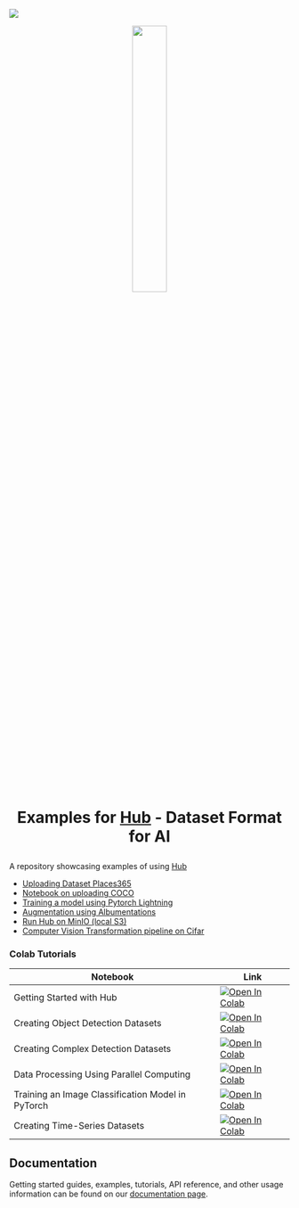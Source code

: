 <img src="https://static.scarf.sh/a.png?x-pxid=bc3c57b0-9a65-49fe-b8ea-f711c4d35b82" /><p align="center">
    <img src="https://www.linkpicture.com/q/hub_logo-1.png" width="35%"/>
    </br>
    <h1 align="center">Examples for <a href="https://github.com/activeloopai/Hub">Hub</a> - Dataset Format for AI
 </h1>
 
 
A repository showcasing examples of using [Hub](https://github.com/activeloopai/Hub)
 - [Uploading Dataset Places365](places365/upload.py)
 - [Notebook on uploading COCO](coco/upload_coco.ipynb)
 - [Training a model using Pytorch Lightning](pytorch-lightning/mnist.py)
 - [Augmentation using Albumentations](albumentations/augment.py)
 - [Run Hub on MinIO (local S3)](minio)
 - [Computer Vision Transformation pipeline on Cifar](transforming)
 
### Colab Tutorials

| Notebook    | Link |
|-------------|------|
| Getting Started with Hub  | [![Open In Colab](https://colab.research.google.com/assets/colab-badge.svg)](https://colab.research.google.com/github/activeloopai/examples/blob/main/colabs/Getting_Started_with_Hub.ipynb) |
| Creating Object Detection Datasets | [![Open In Colab](https://colab.research.google.com/assets/colab-badge.svg)](https://colab.research.google.com/github/activeloopai/examples/blob/main/colabs/Creating_Object_Detection_Datasets.ipynb) |
| Creating Complex Detection Datasets | [![Open In Colab](https://colab.research.google.com/assets/colab-badge.svg)](https://colab.research.google.com/github/activeloopai/examples/blob/main/colabs/Creating_Complex_Datasets.ipynb) |
| Data Processing Using Parallel Computing | [![Open In Colab](https://colab.research.google.com/assets/colab-badge.svg)](https://colab.research.google.com/github/activeloopai/examples/blob/istranic-adding-colabs/colabs/Data_Processing_Using_Parallel_Computing.ipynb) |
| Training an Image Classification Model in PyTorch  | [![Open In Colab](https://colab.research.google.com/assets/colab-badge.svg)](https://colab.research.google.com/github/activeloopai/examples/blob/main/colabs/Training_an_Image_Classification_Model_in_PyTorch.ipynb) |
| Creating Time-Series Datasets  | [![Open In Colab](https://colab.research.google.com/assets/colab-badge.svg)](https://colab.research.google.com/github/activeloopai/examples/blob/main/colabs/Creating_Time_Series_Datasets.ipynb) |



## Documentation
Getting started guides, examples, tutorials, API reference, and other usage information can be found on our [documentation page](http://docs.activeloop.ai/?utm_source=github&utm_medium=repo&utm_campaign=readme). 

